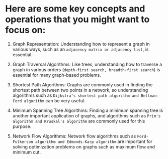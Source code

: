 
# Here are some key concepts and operations that you might want to focus on:

1. Graph Representation: Understanding how to represent a graph in various ways, such as an `adjacency matrix or adjacency list`, is essential.

2. Graph Traversal Algorithms: Like trees, understanding how to traverse a graph in various orders (`depth-first search, breadth-first search`) is essential for many graph-based problems.

3. Shortest Path Algorithms: Graphs are commonly used in finding the shortest path between two points in a network, so understanding algorithms such as `Dijkstra's shortest path algorithm and Bellman-Ford algorithm` can be very useful.

4. Minimum Spanning Tree Algorithms: Finding a minimum spanning tree is another important application of graphs, and algorithms such as `Prim's algorithm and Kruskal's algorithm` are commonly used for this purpose.

5. Network Flow Algorithms: Network flow algorithms such as `Ford-Fulkerson algorithm and Edmonds-Karp algorithm` are important for solving optimization problems on graphs such as maximum flow and minimum cut.



